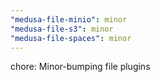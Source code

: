 ```yaml
---
"medusa-file-minio": minor
"medusa-file-s3": minor
"medusa-file-spaces": minor
---
```


chore: Minor-bumping file plugins
